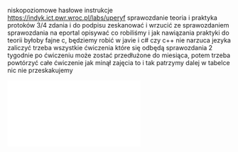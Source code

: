 
niskopoziomowe
hasłowe instrukcje
https://indyk.ict.pwr.wroc.pl/labs/uperyf
sprawozdanie
teoria i praktyka 
protoków 3/4 zdania i do podpisu zeskanować i wrzucić ze sprawozdaniem
sprawozdania na eportal
opisywać co robiliśmy i jak
nawiązania praktyki do teorii byłoby fajne
c, będziemy robić w javie i c# czy c++
nie narzuca jezyka
zaliczyć trzeba wszystkie ćwiczenia które się odbędą
sprawozdania 2 tygodnie po ćwiczeniu
może zostać przedłużone do miesiąca, potem trzeba powtórzyć całe ćwiczenie
jak minął zajęcia to i tak patrzymy dalej w tabelce nic nie przeskakujemy

![](Notatki/Semestr%205/Urządzenia%20peryferyjne/Labolatoria/Labolatorium%201/cw7.pdf)
